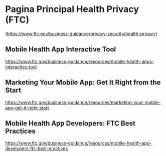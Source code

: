 
# Pagina Principal Health Privacy (FTC)

(https://www.ftc.gov/business-guidance/privacy-security/health-privacy)


## Mobile Health App Interactive Tool

https://www.ftc.gov/business-guidance/resources/mobile-health-apps-interactive-tool

## Marketing Your Mobile App: Get It Right from the Start

https://www.ftc.gov/business-guidance/resources/marketing-your-mobile-app-get-it-right-start

## Mobile Health App Developers: FTC Best Practices

https://www.ftc.gov/business-guidance/resources/mobile-health-app-developers-ftc-best-practices
